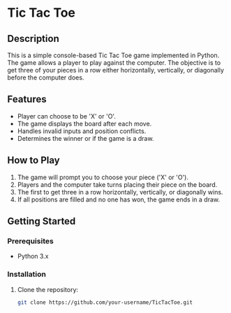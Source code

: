 # Tic Tac Toe

## Description
This is a simple console-based Tic Tac Toe game implemented in Python. The game allows a player to play against the computer. The objective is to get three of your pieces in a row either horizontally, vertically, or diagonally before the computer does.

## Features
- Player can choose to be 'X' or 'O'.
- The game displays the board after each move.
- Handles invalid inputs and position conflicts.
- Determines the winner or if the game is a draw.

## How to Play
1. The game will prompt you to choose your piece ('X' or 'O').
2. Players and the computer take turns placing their piece on the board.
3. The first to get three in a row horizontally, vertically, or diagonally wins.
4. If all positions are filled and no one has won, the game ends in a draw.

## Getting Started

### Prerequisites
- Python 3.x

### Installation
1. Clone the repository:
   ```bash
   git clone https://github.com/your-username/TicTacToe.git
